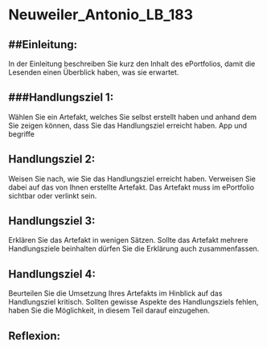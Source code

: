 # Neuweiler_Antonio_LB_183  

##Einleitung:
-----------------------------

In der Einleitung beschreiben Sie kurz den Inhalt des ePortfolios, damit die Lesenden einen Überblick haben, was sie erwartet.


###Handlungsziel 1:
-----------------------------
Wählen Sie ein Artefakt, welches Sie selbst erstellt haben und anhand dem Sie zeigen können, dass Sie das Handlungsziel erreicht haben. App und begriffe

Handlungsziel 2:
-----------------------------
Weisen Sie nach, wie Sie das Handlungsziel erreicht haben. Verweisen Sie dabei auf das von Ihnen erstellte Artefakt. Das Artefakt muss im ePortfolio sichtbar oder verlinkt sein.

Handlungsziel 3:
-----------------------------
Erklären Sie das Artefakt in wenigen Sätzen. Sollte das Artefakt mehrere Handlungsziele beinhalten dürfen Sie die Erklärung auch zusammenfassen.

Handlungsziel 4: 
-----------------------------
Beurteilen Sie die Umsetzung Ihres Artefakts im Hinblick auf das Handlungsziel kritisch. Sollten gewisse Aspekte des Handlungsziels fehlen, haben Sie die Möglichkeit, in diesem Teil darauf einzugehen.

Reflexion:
-----------------------------
